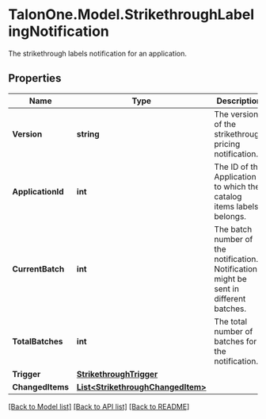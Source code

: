# TalonOne.Model.StrikethroughLabelingNotification
The strikethrough labels notification for an application.
## Properties

Name | Type | Description | Notes
------------ | ------------- | ------------- | -------------
**Version** | **string** | The version of the strikethrough pricing notification. | [optional] 
**ApplicationId** | **int** | The ID of the Application to which the catalog items labels belongs. | 
**CurrentBatch** | **int** | The batch number of the notification. Notifications might be sent in different batches. | 
**TotalBatches** | **int** | The total number of batches for the notification. | 
**Trigger** | [**StrikethroughTrigger**](StrikethroughTrigger.md) |  | 
**ChangedItems** | [**List&lt;StrikethroughChangedItem&gt;**](StrikethroughChangedItem.md) |  | 

[[Back to Model list]](../README.md#documentation-for-models) [[Back to API list]](../README.md#documentation-for-api-endpoints) [[Back to README]](../README.md)

